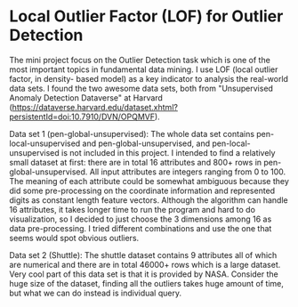 # Local Outlier Factor (LOF) for Outlier Detection

The mini project focus on the Outlier Detection task which is one of the most important topics in fundamental data mining. 
I use LOF (local outlier factor, in density- based model) as a key indicator to analysis the real-world data sets.
I found the two awesome data sets, both from "Unsupervised Anomaly Detection Dataverse" at Harvard (https://dataverse.harvard.edu/dataset.xhtml?persistentId=doi:10.7910/DVN/OPQMVF).

Data set 1 (pen-global-unsupervised): The whole data set contains pen-local-unsupervised and pen-global-unsupervised, and pen-local-unsupervised is not included in this project. 
I intended to find a relatively small dataset at first: there are in total 16 attributes and 800+ rows in pen-global-unsupervised. 
All input attributes are integers ranging from 0 to 100. The meaning of each attribute could be somewhat ambiguous because they did some pre-processing on the coordinate information and represented digits as constant length feature vectors. 
Although the algorithm can handle 16 attributes, it takes longer time to run the program and hard to do visualization, so I decided to just choose the 3 dimensions among 16 as data pre-processing. 
I tried different combinations and use the one that seems would spot obvious outliers.

Data set 2 (Shuttle): The shuttle dataset contains 9 attributes all of which are numerical and there are in total 46000+ rows which is a large dataset. 
Very cool part of this data set is that it is provided by NASA. Consider the huge size of the dataset, finding all the outliers takes huge amount of time, but what we can do instead is individual query.
